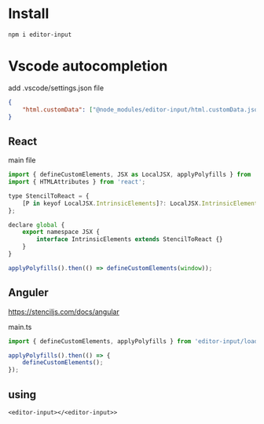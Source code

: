 # Install

```bash
npm i editor-input
```

# Vscode autocompletion

add .vscode/settings.json file

```json
{
    "html.customData": ["@node_modules/editor-input/html.customData.json"]
}
```

## React

main file

```js
import { defineCustomElements, JSX as LocalJSX, applyPolyfills } from 'editor-input/loader';
import { HTMLAttributes } from 'react';

type StencilToReact = {
    [P in keyof LocalJSX.IntrinsicElements]?: LocalJSX.IntrinsicElements[P] & Omit<HTMLAttributes<Element>, 'className'> & { class?: string };
};

declare global {
    export namespace JSX {
        interface IntrinsicElements extends StencilToReact {}
    }
}

applyPolyfills().then(() => defineCustomElements(window));
```

## Anguler

https://stenciljs.com/docs/angular

main.ts

```js
import { defineCustomElements, applyPolyfills } from 'editor-input/loader';

applyPolyfills().then(() => {
    defineCustomElements();
});
```

## using

```tsx
<editor-input></<editor-input>>
```

